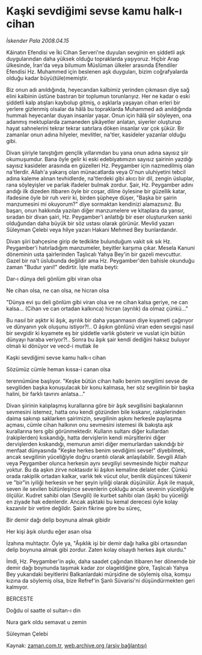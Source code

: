 # Kaşki sevdiğimi sevse kamu halk-ı cihan

*İskender Pala 2008.04.15*

<tr><td class="metin" colspan="2" style="padding-top: 20px; padding-left: 5px; padding-right: 10px;">Kâinatın Efendisi ve İki Cihan Serveri'ne duyulan sevginin en şiddetli aşk duygularından daha yüksek olduğu topraklarda yaşıyoruz. Hiçbir Arap ülkesinde, İran'da veya bilumum Müslüman ülkeler arasında Efendiler Efendisi Hz. Muhammed için beslenen aşk duyguları, bizim coğrafyalarda olduğu kadar büyü(tüle)memiştir.</td></tr><tr><td class="metin" colspan="2" style="padding-top: 20px; padding-left: 5px; padding-right: 10px;"><p>Biz onun adı anıldığında, heyecandan kalbimiz yerinden çıkmasın diye sağ elini kalbinin üstüne bastıran bir toplumun torunlarıyız. Her ne kadar o eski şiddetli kalp atışları kaybolup gitmiş, o aşklarla yaşayan cihan erleri bir yerlere gizlenmiş olsalar da hâlâ bu topraklarda Muhammed adı anıldığında hummalı heyecanlar duyan insanlar yaşar. Onun için hâlâ şiir söyleyen, ona adanmış mektuplarda zamaneden şikâyetler anlatan, siyerler oluşturup hayat sahnelerini tekrar tekrar satırlara döken insanlar var çok şükür. Bir zamanlar onun adına hilyeler, mevlitler, na'tler, kasideler yazanlar olduğu gibi. 
<p>Divan şiiriyle tanıştığım gençlik yıllarımdan bu yana onun adına sayısız şiir okumuşumdur. Bana öyle gelir ki eski edebiyatımızın sayısız şairinin yazdığı sayısız kasideler arasında en güzelleri Hz. Peygamber için nazmedilmiş olan na'tlerdir. Allah'a yakarış olan münacatlarda veya O'nun uluhiyetini tebcil adına kaleme alınan tevhidlerde, na'tlerdeki gibi akıcı bir dil, zengin üsluplar, rana söyleyişler ve parlak ifadeler bulmak zordur. Şair, Hz. Peygamber adını andığı ilk dizeden itibaren öyle bir coşar, diline öylesine bir güzellik katar, ifadesine öyle bir ruh verir ki, birden şüpheye düşer, "Başka bir şairin manzumesini mi okuyorum?" diye sormaktan kendinizi alamazsınız. Bu başarı, onun hakkında yazılan diğer manzumelere ve kitaplara da yansır, sıradan bir divan şairi, Hz. Peygamber'i anlattığı bir eser oluştururken sanki olduğundan daha büyük bir söz ustası olarak görünür. Mevlid yazarı Süleyman Çelebi veya hilye yazarı Hakani Mehmed Bey bunlardandır. 
<p>Divan şiiri bahçesine girip de tedkikte bulunduğum vakit sık sık Hz. Peygamber'i hatırladığım manzumeler, beyitler karşıma çıkar. Mesela Kanuni döneminin usta şairlerinden Taşlıcalı Yahya Bey'in bir gazeli mevcuttur. Gazel bir na't üslubunda değildir ama Hz. Peygamber'den bahisle okunduğu zaman "Budur yani!" dedirtir. İşte matla beyti: 
<p>Dar-ı dünya deli gönlüm gibi viran olsa
<p>Ne cihan olsa, ne can olsa, ne hicran olsa
<p>"Dünya evi şu deli gönlüm gibi viran olsa ve ne cihan kalsa geriye, ne can kalsa... (Cihan ve can ortadan kalkınca) hicran (ayrılık) da olmaz çünkü..."
<p>Bu nasıl bir aşktır ki âşık, ayrılık bir daha yaşanmasın diye kıyameti çağırıyor ve dünyanın yok oluşunu istiyor?!.. O âşıkın gönlünü viran eden sevgisi nasıl bir sevgidir ki kıyamete eş bir şiddetle varlık gösterir ve vuslat için bütün dünyayı haraba veriyor?!.. Sonra bu âşık şair kendi dediğini haksız buluyor olmalı ki dönüyor ve vecd-i mutlak ile
<p>Kaşki sevdiğimi sevse kamu halk-ı cihan
<p>Sözümüz cümle heman kıssa-i canan olsa
<p>terennümüne başlıyor. "Keşke bütün cihan halkı benim sevgilimi sevse de sevgiliden başka konuşulacak bir konu kalmasa, her söz sevgilinin bir başka halini, bir farklı tavrını anlatsa..."
<p>Divan şiirinin kalıplaşmış kurallarına göre bir âşık sevgilisini başkalarının sevmesini istemez, hatta onu kendi gözünden bile kıskanır, rakiplerinden daima sakınıp saklarken şairimizin, sevgilinin aşkını herkesle paylaşıma açması, cümle cihan halkının onu sevmesini istemesi ilk bakışta aşk kurallarına ters gibi görünmektedir. Kulların sultanı diğer kullardan (rakiplerden) kıskandığı, hatta dervişlerin kendi mürşitlerini diğer dervişlerden kıskandığı, memurun amiri diğer memurlardan sakındığı bir menfaat dünyasında "Keşke herkes benim sevdiğimi sevse!" diyebilmek, ancak sevgilinin yüceliğiyle doğru orantılı olarak anlaşılabilir. Sevgili Allah veya Peygamber olunca herkesin aynı sevgiliyi sevmesinde hiçbir mahzur yoktur. Bu da aşkın zirve noktasıdır ki âşıkın kemaline delalet eder. Çünkü orada rakiplik ortadan kalkar, varlık tek vücut olur, benlik düşüncesi tükenir ve "bir"in iyiliği herkesin ve her şeyin iyiliği olarak düşünülür. Âşık ile maşuk, seven ile sevilen bütünleşince sevenlerin çokluğu ancak sevenin yüceliğiyle ölçülür. Kudret sahibi olan (Sevgili) ile kurbet sahibi olan (âşık) bu yüceliği en ziyade hak edenlerdir. Ancak aşktaki bu kemal derecesi öyle kolay kazanılır bir vetire değildir. Şairin fikrine göre bu süreç,
<p>Bir demir dağı delip boynuna almak gibidir
<p>Her kişi âşık olurdu eğer asan olsa
<p>İzahına muhtaçtır. Öyle ya, "Âşıklık işi bir demir dağı halka gibi ortasından delip boynuna almak gibi zordur. Zaten kolay olsaydı herkes âşık olurdu."
<p>İmdi, Hz. Peygamber'in aşkı, daha saadet çağından itibaren her dönemde bir demir dağı boynunda taşımak kadar zor olageldiğine göre, Taşlıcalı Yahya Bey yukarıdaki beyitlerini Balkanlardaki mürşidine de söylemiş olsa, komşu kızına da söylemiş olsa, bize Refref'in Şanlı Süvarisi'ni düşündürmekten geri kalmıyor.
<p>BERCESTE
<p>Doğdu ol saatte ol sultan-ı din
<p>Nura gark oldu semavat u zemin
<p>Süleyman Çelebi<br/></p></p></p></p></p></p></p></p></p></p></p></p></p></p></p></p></p></p></p></td></tr>

Kaynak: [zaman.com.tr](http://zaman.com.tr/yazar.do?yazino=677238), [web.archive.org (arşiv bağlantısı)](http://web.archive.org/web/20080503041910/http://www.zaman.com.tr:80/yazar.do?yazino=677238)
